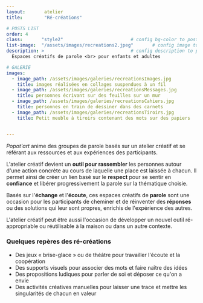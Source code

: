 ```yaml
---
layout:       atelier
title:        "Ré-créations"

# POSTS LIST
order: 4
class:       "style2"                         # config bg-color to post list card (1..6)
list-image:  "/assets/images/recreations2.jpeg"       # config image to post list card (1..6)
description: >                                # config description to post list card
  Espaces créatifs de parole <br> pour enfants et adultes

# GALERIE
images:
  - image_path: /assets/images/galeries/recreationsImages.jpg
    title: images réalisées en collages suspendues à un fil
  - image_path: /assets/images/galeries/recreationsMessages.jpg
    title: personnes écrivant sur des feuilles sur un mur
  - image_path: /assets/images/galeries/recreationsCahiers.jpg
    title: personnes en train de dessiner dans des carnets
  - image_path: /assets/images/galeries/recreationsTiroirs.jpg
    title: Petit meuble à tiroirs contenant des mots sur des papiers


---
```

*Popot'art* anime des groupes de parole basés sur un atelier créatif et se référant aux
ressources et aux expériences des participants.

L'atelier créatif devient un **outil pour rassembler** les personnes autour d'une action concrète au cours de laquelle une place est laissée à chacun. Il permet ainsi de créer un lien basé sur le **respect** pour se sentir en **confiance** et libérer progressivement la parole sur la thématique choisie.

Basés sur l'**échange** et l'**écoute**, ces espaces créatifs de **parole** sont une occasion pour les participants de cheminer et de réinventer des **réponses** ou des solutions qui leur sont propres, enrichis de l'expérience des autres.

L'atelier créatif peut être aussi l'occasion de développer un nouvel outil ré-appropriable ou réutilisable à la maison ou dans un autre contexte.

<div class="ateliers_exemples">
  <h3>Quelques repères des ré-créations</h3>
  <ul>
    <li>Des jeux « brise-glace » ou de théâtre pour travailler l'écoute et la coopération</li>
    <li>Des supports visuels pour associer des mots et faire naître des idées</li>
    <li>Des propositions ludiques pour parler de soi et déposer ce qu'on a envie</li>
    <li>Des activités créatives manuelles pour laisser une trace et mettre les singularités de chacun en valeur</li>
  </ul>
</div>
